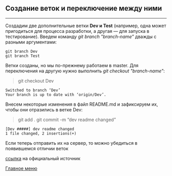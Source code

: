## Создание веток и переключение между ними
---
Создадим две дополнительные ветки __Dev и Test__ (например, одна может пригодиться для процесса разработки, а другая — для запуска в тестирование). Введем команду _git branch "branch-name"_ дважды с разными аргументами: 

    git branch Dev  
    git branch Test

Ветки созданы, но мы по-прежнему работаем в master. Для переключения на другую нужно выполнить _git checkout "branch-name"_:

>git checkout Dev  

    Switched to branch ‘Dev’  
    Your branch is up to date with ‘origin/Dev’.

Внесем некоторые изменения в файл README.md и зафиксируем их, чтобы они отразились в ветке Dev:

>git add .
>git commit -m “dev readme changed”

    [Dev #####] dev readme changed  
    1 file changed, 2 insertions(+)

Если теперь отправить их на сервер, то можно убедиться в появившемся отличии веток

[ссылка](https://selectel.ru/blog/tutorials/git-setup-and-common-commands/) на официальный источник 

[Главное меню](./readme.md)